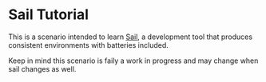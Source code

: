 # Sail Tutorial

This is a scenario intended to learn [Sail](https://sail.dev), a development tool that produces consistent environments with batteries included.

Keep in mind this scenario is faily a work in progress and may change when sail changes as well.